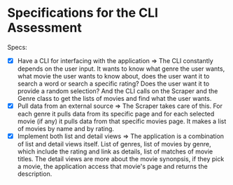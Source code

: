 # Specifications for the CLI Assessment

Specs:
- [x] Have a CLI for interfacing with the application
  => The CLI constantly depends on the user input. It wants to know what genre the user wants, what movie the user wants to know about, does the user want it to search a word or search a specific rating? Does the user want it to provide a random selection? And the CLI calls on the Scraper and the Genre class to get the lists of movies and find what the user wants.
- [x] Pull data from an external source
  => The Scraper takes care of this. For each genre it pulls data from its specific page and for each selected movie (if any) it pulls data from that specific movies page. It makes a list of movies by name and by rating.  
- [x] Implement both list and detail views
  => The application is a combination of list and detail views itself. List of genres, list of movies by genre, which include the rating and link as details, list of matches of movie titles. The detail views are more about the movie synonpsis, if they pick a movie, the application access that movie's page and returns the description.
